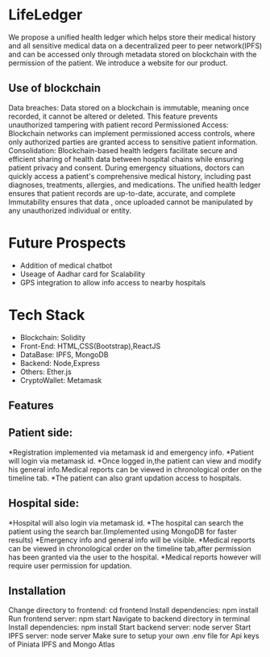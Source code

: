 # LifeLedger

We propose a unified health ledger which helps store their medical history and all sensitive medical data on a decentralized peer to peer network(IPFS) and can be accessed only through metadata stored on blockchain with the permission of the patient. We  introduce a website for our product. 

## Use of blockchain
Data breaches: Data stored on a blockchain is immutable, meaning once recorded, it cannot be altered or deleted. This feature prevents unauthorized tampering with patient record Permissioned Access: Blockchain networks can implement permissioned access controls, where only authorized parties are granted access to sensitive patient information. 
Consolidation: Blockchain-based health ledgers facilitate secure and efficient sharing of health data between hospital chains while ensuring patient privacy and consent.
During emergency situations, doctors can quickly access a patient's comprehensive medical history, including past diagnoses, treatments, allergies, and medications. The unified health ledger ensures that patient records are up-to-date, accurate, and complete
Immutability ensures that data , once uploaded cannot be manipulated by any unauthorized individual or entity.

# Future Prospects
* Addition of medical chatbot
* Useage of Aadhar card for Scalability
* GPS integration to allow info access to nearby hospitals

# Tech Stack
* Blockchain: Solidity
* Front-End: HTML,CSS(Bootstrap),ReactJS
* DataBase: IPFS, MongoDB
* Backend: Node,Express
* Others: Ether.js
* CryptoWallet: Metamask


## Features
## Patient side:
*Registration implemented via metamask id and emergency info.
*Patient will login via metamask id.
*Once logged in,the patient can view and modify his general info.Medical reports can be viewed in chronological order on the timeline tab.
*The patient can also grant updation access to hospitals.  

## Hospital side:
*Hospital will also login via metamask id.
*The hospital can search the patient using the search bar.(Implemented using MongoDB for faster results)
*Emergency info and general info will be visible.
*Medical reports can be viewed in chronological order on the timeline tab,after permission has been granted via the user to the hospital.
*Medical reports however will require user permission for updation.


## Installation
Change directory to frontend: cd frontend
Install dependencies: npm install
Run frontend server: npm start
Navigate to backend directory in terminal
Install dependencies: npm install
Start backend server: node server
Start IPFS server: node server
Make sure to setup your own .env file for Api keys of Piniata IPFS and Mongo Atlas
